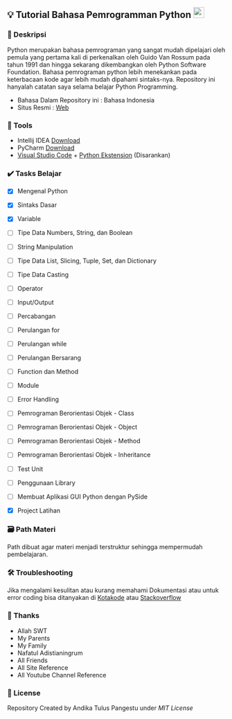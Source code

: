 ## 💡 Tutorial Bahasa Pemrogramman Python <img src="https://cdn4.iconfinder.com/data/icons/logos-and-brands/512/267_Python_logo-256.png" width="25px" height="25px">

### 📝 Deskripsi 
Python merupakan bahasa pemrograman yang sangat mudah dipelajari oleh pemula yang pertama kali di perkenalkan oleh Guido Van Rossum pada tahun 1991 dan hingga sekarang dikembangkan oleh Python Software Foundation.
Bahasa pemrograman python lebih menekankan pada keterbacaan kode agar lebih mudah dipahami sintaks-nya.
Repository ini hanyalah catatan saya selama belajar Python Programming.
- Bahasa Dalam Repository ini : Bahasa Indonesia
- Situs Resmi : [Web](https://python.org/ "Pergi ke Official Page")

### 🎒 Tools
- Intellij IDEA [Download](https://www.jetbrains.com/idea/download/)
- PyCharm [Download](https://www.jetbrains.com/pycharm/download/)
- [Visual Studio Code](https://code.visualstudio.com/download) + [Python Ekstension](https://marketplace.visualstudio.com/items?itemName=ms-python.python) (Disarankan)

### ✔️ Tasks Belajar 

- [x] Mengenal Python
- [x] Sintaks Dasar
- [x] Variable
- [ ] Tipe Data Numbers, String, dan Boolean
- [ ] String Manipulation
- [ ] Tipe Data List, Slicing, Tuple, Set, dan Dictionary
- [ ] Tipe Data Casting
- [ ] Operator
- [ ] Input/Output
- [ ] Percabangan
- [ ] Perulangan for
- [ ] Perulangan while
- [ ] Perulangan Bersarang
- [ ] Function dan Method
- [ ] Module
- [ ] Error Handling
- [ ] Pemrograman Berorientasi Objek - Class
- [ ] Pemrograman Berorientasi Objek - Object
- [ ] Pemrograman Berorientasi Objek - Method
- [ ] Pemrograman Berorientasi Objek - Inheritance
- [ ] Test Unit
- [ ] Penggunaan Library
- [ ] Membuat Aplikasi GUI Python dengan PySide
- [x] Project Latihan


### 🗃️ Path Materi 
Path dibuat agar materi menjadi terstruktur sehingga mempermudah pembelajaran.


### 🛠️ Troubleshooting
Jika mengalami kesulitan atau kurang memahami Dokumentasi atau untuk error coding bisa ditanyakan di [Kotakode](kotakode.com) atau [Stackoverflow](stackoverflow.com)

### 🙏 Thanks 
- Allah SWT
- My Parents
- My Family
- Nafatul Adistianingrum
- All Friends
- All Site Reference
- All Youtube Channel Reference

### 🔐 License 
Repository Created by Andika Tulus Pangestu under *MIT License*
